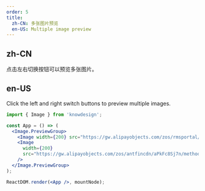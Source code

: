 ```yaml
---
order: 5
title:
  zh-CN: 多张图片预览
  en-US: Multiple image preview
---
```


## zh-CN

点击左右切换按钮可以预览多张图片。

## en-US

Click the left and right switch buttons to preview multiple images.

```jsx
import { Image } from 'knowdesign';

const App = () => (
  <Image.PreviewGroup>
    <Image width={200} src="https://gw.alipayobjects.com/zos/rmsportal/KDpgvguMpGfqaHPjicRK.svg" />
    <Image
      width={200}
      src="https://gw.alipayobjects.com/zos/antfincdn/aPkFc8Sj7n/method-draw-image.svg"
    />
  </Image.PreviewGroup>
);

ReactDOM.render(<App />, mountNode);
```
